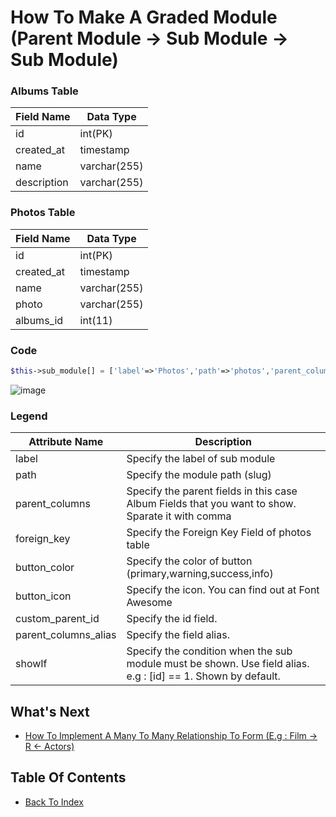 # How To Make A Graded Module (Parent Module -> Sub Module -> Sub Module)

### Albums Table
| Field Name     | Data Type    |
| -------------- | ------------ |
| id             | int(PK)      |
| created_at     | timestamp    |
| name           | varchar(255) |
| description    | varchar(255) |

### Photos Table
| Field Name | Data Type |
| ---------- | --------- |
| id | int(PK) |
| created_at | timestamp |
| name | varchar(255) |
| photo | varchar(255) |
| albums_id | int(11) |

### Code
```php
$this->sub_module[] = ['label'=>'Photos','path'=>'photos','parent_columns'=>'name,description','foreign_key'=>'albums_id','button_color'=>'success','button_icon'=>'fa fa-bars'];
```
![image](https://cloud.githubusercontent.com/assets/6733315/23846180/c91688da-07fe-11e7-93d6-20bafbfa36a7.png)

### Legend
| Attribute Name | Description | 
| -------------- | ----------- |
| label | Specify the label of sub module |
| path | Specify the module path (slug) |
| parent_columns | Specify the parent fields in this case Album Fields that you want to show. Sparate it with comma |
| foreign_key | Specify the Foreign Key Field of photos table |
| button_color | Specify the color of button (primary,warning,success,info) |
| button_icon | Specify the icon. You can find out at Font Awesome |
| custom_parent_id | Specify the id field. |
| parent_columns_alias | Specify the  field alias. |
| showIf | Specify the condition when the sub module must be shown. Use field alias. e.g : [id] == 1. Shown by default. |

## What's Next
- [How To Implement A Many To Many Relationship To Form (E.g : Film -> R <- Actors)](./how-to-many-to-many.md)

## Table Of Contents
- [Back To Index](./index.md)
